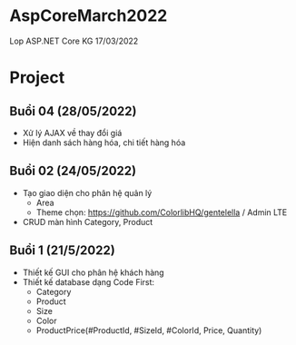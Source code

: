 ﻿# AspCoreMarch2022
Lop ASP.NET Core KG 17/03/2022


# Project

## Buổi 04 (28/05/2022)
- Xử lý AJAX về thay đổi giá
- Hiện danh sách hàng hóa, chi tiết hàng hóa


## Buổi 02 (24/05/2022)
- Tạo giao diện cho phân hệ quản lý
	* Area
	* Theme chọn: https://github.com/ColorlibHQ/gentelella / Admin LTE
- CRUD màn hình Category, Product

## Buổi 1 (21/5/2022)
* Thiết kế GUI cho phân hệ khách hàng
* Thiết kế database dạng Code First:
	- Category
	- Product
	- Size
	- Color
	- ProductPrice(#ProductId, #SizeId, #ColorId, Price, Quantity)